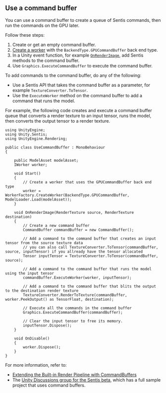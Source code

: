 ## Use a command buffer

You can use a command buffer to create a queue of Sentis commands, then run the commands on the GPU later.

Follow these steps:

1. Create or get an empty command buffer.
2. [Create a worker](create-an-engine.md) with the `BackendType.GPUCommandBuffer` back end type.
3. In a Unity event function, for example [`OnRenderImage`](https://docs.unity3d.com/ScriptReference/MonoBehaviour.OnRenderImage.html), add Sentis methods to the command buffer.
4. Use `Graphics.ExecuteCommandBuffer` to execute the command buffer.

To add commands to the command buffer, do any of the following:

- Use a Sentis API that takes the command buffer as a parameter, for example `TextureConverter.ToTensor`.
- Use the `ExecuteWorker` method on the command buffer to add a command that runs the model.

For example, the following code creates and execute a command buffer queue that converts a render texture to an input tensor, runs the model, then converts the output tensor to a render texture.

```
using UnityEngine;
using Unity.Sentis;
using UnityEngine.Rendering;
​
public class UseCommandBuffer : MonoBehaviour
{

    public ModelAsset modelAsset;
    IWorker worker;

    void Start()
    { 
        // Create a worker that uses the GPUCommandBuffer back end type
        worker = WorkerFactory.CreateWorker(BackendType.GPUCommandBuffer, ModelLoader.Load(modelAsset));
    }
    
    void OnRenderImage(RenderTexture source, RenderTexture destination)
    {
        // Create a new command buffer
        CommandBuffer commandBuffer = new CommandBuffer();

        // Add a command to the command buffer that creates an input tensor from the source texture data
        // you can also call TextureConverter.ToTensor(commandBuffer, source, inputTensor) if you allready have the tensor allocated
        Tensor inputTensor = TextureConverter.ToTensor(commandBuffer, source);
        
        // Add a command to the command buffer that runs the model using the input tensor
        commandBuffer.ExecuteWorker(worker, inputTensor);

        // Add a command to the command buffer that blits the output to the destination render texture
        TextureConverter.RenderToTexture(commandBuffer, worker.PeekOutput() as TensorFloat, destination);

        // Execute all the commands in the command buffer
        Graphics.ExecuteCommandBuffer(commandBuffer);
        
        // Clear the input tensor to free its memory.
        inputTensor.Dispose();
    }

    void OnDisable()
    {
        worker.Dispose();
    }
}
```

For more information, refer to:

- [Extending the Built-in Render Pipeline with CommandBuffers](https://docs.unity3d.com/Documentation/Manual/GraphicsCommandBuffers.html)
- The [Unity Discussions group for the Sentis beta](https://discussions.unity.com/c/10), which has a full sample project that uses command buffers.

